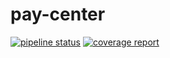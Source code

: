 # pay-center
[![pipeline status](https://gitlab.com/blademainer/pay-center/badges/master/pipeline.svg)](https://gitlab.com/blademainer/pay-center/commits/master)
[![coverage report](https://gitlab.com/blademainer/pay-center/badges/master/coverage.svg)](https://gitlab.com/blademainer/pay-center/commits/master)